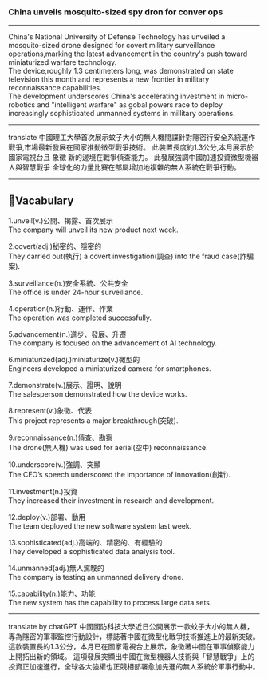 ### China unveils mosquito-sized spy dron for conver ops
---

China's National University of Defense Technology has unveiled a mosquito-sized drone designed for covert military surveillance operations,marking the latest advancement in the country's push toward miniaturized warfare technology.  
The device,roughly 1.3 centimeters long, was demonstrated on state television this month and represents a new frontier in military reconnaissance capabilities.  
The development underscores China's accelerating investment in micro-robotics and "intelligent warfare" as gobal powers race to deploy increasingly sophisticated unmanned systems in millitary operations.  

---
translate
中國理工大學首次展示蚊子大小的無人機間諜針對隱密行安全系統運作戰爭,市場最新發展在國家推動微型戰爭技術。
此裝置長度約1.3公分,本月展示於國家電視台且 象徵 新的邊境在戰爭偵查能力。
此發展強調中國加速投資微型機器人與智慧戰爭 全球化的力量比賽在部屬增加地複雜的無人系統在戰爭行動。

---
## 📝Vacabulary
1.unveil(v.)公開、揭露、首次展示  
The company will unveil its new product next week.    

2.covert(adj.)秘密的、隱密的  
They carried out(執行) a covert investigation(調查) into the fraud case(詐騙案).  

3.surveillance(n.)安全系統、公共安全  
The office is under 24-hour surveillance.  

4.operation(n.)行動、運作、作業  
The operation was completed successfully.  

5.advancement(n.)進步、發展、升遷  
The company is focused on the advancement of AI technology.  

6.miniaturized(adj.)miniaturize(v.)微型的    
Engineers developed a miniaturized camera for smartphones. 

7.demonstrate(v.)展示、證明、說明  
The salesperson demonstrated how the device works.  

8.represent(v.)象徵、代表    
This project represents a major breakthrough(突破).  

9.reconnaissance(n.)偵查、勘察  
The drone(無人機) was used for aerial(空中) reconnaissance.  

10.underscore(v.)強調、突顯  
The CEO’s speech underscored the importance of innovation(創新).  

11.investment(n.)投資  
They increased their investment in research and development.  

12.deploy(v.)部署、動用  
The team deployed the new software system last week.  

13.sophisticated(adj.)高端的、精密的、有經驗的    
They developed a sophisticated data analysis tool.  

14.unmanned(adj.)無人駕駛的  
The company is testing an unmanned delivery drone.  

15.capability(n.)能力、功能  
The new system has the capability to process large data sets.  

---
translate by chatGPT
中國國防科技大學近日公開展示一款蚊子大小的無人機，專為隱密的軍事監控行動設計，標誌著中國在微型化戰爭技術推進上的最新突破。
這款裝置長約1.3公分，本月已在國家電視台上展示，象徵著中國在軍事偵察能力上開拓出新的領域。
這項發展突顯出中國在微型機器人技術與「智慧戰爭」上的投資正加速進行，全球各大強權也正競相部署愈加先進的無人系統於軍事行動中。
